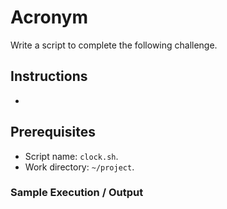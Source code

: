 # Acronym

Write a script to complete the following challenge.

## Instructions

- 

## Prerequisites

- Script name: `clock.sh`.
- Work directory: `~/project`.

### Sample Execution / Output
